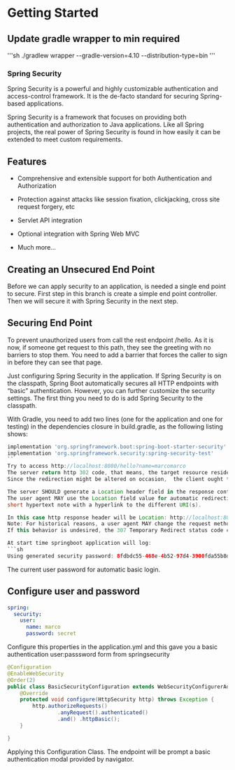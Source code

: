 # Getting Started

## Update gradle wrapper to min required
'''sh
./gradlew wrapper --gradle-version=4.10 --distribution-type=bin
'''

### Spring Security
Spring Security is a powerful and highly customizable authentication and access-control framework.
It is the de-facto standard for securing Spring-based applications.

Spring Security is a framework that focuses on providing both authentication and authorization to Java applications.
Like all Spring projects, the real power of Spring Security is found in how easily it can be extended to meet custom requirements.

## Features
  - Comprehensive and extensible support for both Authentication and Authorization

  - Protection against attacks like session fixation, clickjacking, cross site request forgery, etc

  - Servlet API integration

  - Optional integration with Spring Web MVC

  - Much more…

## Creating an Unsecured End Point
Before we can apply security to an application, is needed a single end point to secure.
First step in this branch is create a simple end point controller. Then we will secure it with Spring Security in the next step.

## Securing End Point
To prevent unauthorized users from call the rest endpoint /hello. As it is now, if someone get request to this path,
they see the greeting with no barriers to stop them. You need to add a barrier that forces the caller to sign in before
they can see that page.

Just configuring Spring Security in the application. If Spring Security is on the classpath, Spring Boot automatically secures
all HTTP endpoints with “basic” authentication. However, you can further customize the security settings. The first thing you
need to do is add Spring Security to the classpath.

With Gradle, you need to add two lines (one for the application and one for testing) in the dependencies closure in build.gradle,
as the following listing shows:

```gradle
implementation 'org.springframework.boot:spring-boot-starter-security'
implementation 'org.springframework.security:spring-security-test'
``
Try to access http://localhost:8080/hello?name=marcomarco
The server return http 302 code, that means, the target resource resides temporarily under a different URI.
Since the redirection might be altered on occasion,  the client ought to continue to use the effective request URI for future requests.

The server SHOULD generate a Location header field in the response containing a URI reference for the different URI.
The user agent MAY use the Location field value for automatic redirection. The server's response payload usually contains a
short hypertext note with a hyperlink to the different URI(s).

In this case http response header will be Location: http://localhost:8080/login
Note: For historical reasons, a user agent MAY change the request method from POST to GET for the subsequent request.
If this behavior is undesired, the 307 Temporary Redirect status code can be used instead.

At start time springboot application will log:
```sh
Using generated security password: 8fdbdc55-468e-4b52-97d4-3900fda55b8d

```
The current user password for automatic basic login.

## Configure user and password

```yaml
spring:
  security:
    user:
      name: marco
      password: secret
```

Configure this properties in the application.yml and this gave you a basic authentication user:passsword form from springsecurity


```java
@Configuration
@EnableWebSecurity
@Order(2)
public class BasicSecurityConfiguration extends WebSecurityConfigurerAdapter {
	@Override
	protected void configure(HttpSecurity http) throws Exception {
		http.authorizeRequests()
				.anyRequest().authenticated()
				.and() .httpBasic();
	}

}
```

Applying this Configuration Class. The endpoint will be prompt a basic authentication modal provided by navigator.




